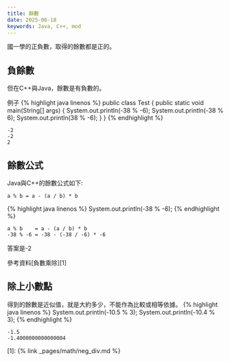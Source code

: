 ```yaml
---
title: 餘數
date: 2025-06-18
keywords: Java, C++, mod
---
```

國一學的正負數，取得的餘數都是正的。

## 負餘數
但在C++與Java，餘數是有負數的。

例子
{% highlight java linenos %}
public class Test {
  public static void main(String[] args) {
    System.out.println(-38 % -6);
    System.out.println(-38 % 6);
    System.out.println(38 % -6);
  }
}
{% endhighlight %}
```
-2
-2
2
```

## 餘數公式
Java與C++的餘數公式如下:
```
a % b = a - (a / b) * b
```

{% highlight java linenos %}
System.out.println(-38 % -6);
{% endhighlight %}
```
a % b    = a - (a / b) * b
-38 % -6 = -38 - (-38 / -6) * -6
```
答案是-2

參考資料[負數乘除][1]

## 除上小數點
得到的餘數是近似值，就是大約多少，不能作為比較或相等依據。
{% highlight java linenos %}
System.out.println(-10.5 % 3);
System.out.println(-10.4 % 3);
{% endhighlight %}
```
-1.5
-1.4000000000000004
```


[1]: {% link _pages/math/neg_div.md %}

